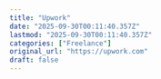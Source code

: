 ```yaml
---
title: "Upwork"
date: "2025-09-30T00:11:40.357Z"
lastmod: "2025-09-30T00:11:40.357Z"
categories: ["Freelance"]
original_url: "https://upwork.com"
draft: false
---
```

